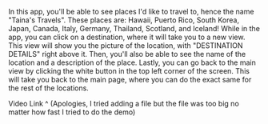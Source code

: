 In this app, you'll be able to see places I'd like to travel to, hence the name "Taina's Travels".
These places are: Hawaii, Puerto Rico, South Korea, Japan, Canada, Italy, Germany, Thailand, Scotland, and Iceland!
While in the app, you can click on a destination, where it will take you to a new view.
This view will show you the picture of the location, with "DESTINATION DETAILS" right above it.
Then, you'll also be able to see the name of the location and a description of the place.
Lastly, you can go back to the main view by clicking the white button in the top left corner of the screen.
This will take you back to the main page, where you can do the exact same for the rest of the locations.

[
](https://youtube.com/shorts/-u8h20tmauw)
Video Link ^
(Apologies, I tried adding a file but the file was too big no matter how fast I tried to do the demo)
